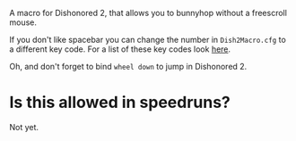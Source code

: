 A macro for Dishonored 2, that allows you to bunnyhop without a freescroll mouse.

If you don't like spacebar you can change the number in `Dish2Macro.cfg` to a different key code. For a list of these key codes look [here](https://msdn.microsoft.com/en-us/library/windows/desktop/dd375731(v=vs.85).aspx).

Oh, and don't forget to bind `wheel down` to jump in Dishonored 2.

# Is this allowed in speedruns?

Not yet.
